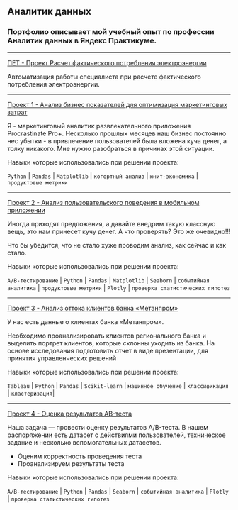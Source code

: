 ## Аналитик данных

### Портфолио описывает мой учебный опыт по профессии Аналитик данных в Яндекс Практикуме.
****
[ПЕТ - Проект Расчет фактического потребления электроэнергии](https://github.com/sgaleser/DataAnalyst/tree/main/ПЕТ%20-%20Проект%20Расчет%20фактического%20потребления%20электроэнергии)

Автоматизация работы специалиста при расчете фактического потребления электроэнергии.

***
[Проект 1 - Анализ бизнес показателей для оптимизация маркетинговых затрат](https://github.com/sgaleser/DataAnalyst/tree/main/Проект%201%20-%20Анализ%20бизнес%20показателей)

Я - маркетинговый аналитик развлекательного приложения Procrastinate Pro+. Несколько прошлых месяцев наш бизнес постоянно нес убытки - в привлечение пользователей была вложена куча денег, а толку никакого. Мне нужно разобраться в причинах этой ситуации.

Навыки которые использовались при решении проекта:

`Python` | `Pandas` | `Matplotlib` | `когортный анализ` | `юнит-экономика` | `продуктовые метрики`

***
[Проект 2 - Анализ пользовательского поведения в мобильном приложении](https://github.com/sgaleser/DataAnalyst/tree/main/Проект%202%20-%20Анализ%20воронки%20продаж)

Иногда приходят предложения, а давайте внедрим такую классную вещь, это нам принесет кучу денег. А что проверять? Это же очевидно!!!

Что бы убедится, что не стало хуже проводим анализ, как сейчас и как стало.

Навыки которые использовались при решении проекта:

`A/B-тестирование` | `Python` | `Pandas` | `Matplotlib` | `Seaborn` | `событийная аналитика` | `продуктовые метрики` | `Plotly` | `проверка статистических гипотез`
***
[Проект 3 - Анализ оттока клиентов банка «Метанпром»](https://github.com/sgaleser/DataAnalyst/tree/main/Проект%203%20-%20Изучение%20оттока%20клиентов%20Банковского%20сектора)

У нас есть данные о клиентах банка «Метанпром».

Необходимо проанализировать клиентов регионального банка и выделить портрет клиентов, которые склонны уходить из банка. На основе исследования подготовить отчет в виде презентации, для принятия управленческих решений

Навыки которые использовались при решении проекта:

`Tableau` | `Python` | `Pandas` | `Scikit-learn` | `машинное обучение` | `классификация` | `кластеризация`|
***
[Проект 4 - Оценка результатов AB-теста](https://github.com/sgaleser/DataAnalyst/tree/main/Проект%204%20-%20Оценка%20результатов%20AB-теста)

Наша задача — провести оценку результатов A/B-теста. В нашем распоряжении есть датасет с действиями пользователей, техническое задание и несколько вспомогательных датасетов.

- Оценим корректность проведения теста
- Проанализируем результаты теста

Навыки которые использовались при решении проекта:

`A/B-тестирование` | `Python` | `Pandas` | `Seaborn` | `событийная аналитика` | `Plotly` | `проверка статистических гипотез`
